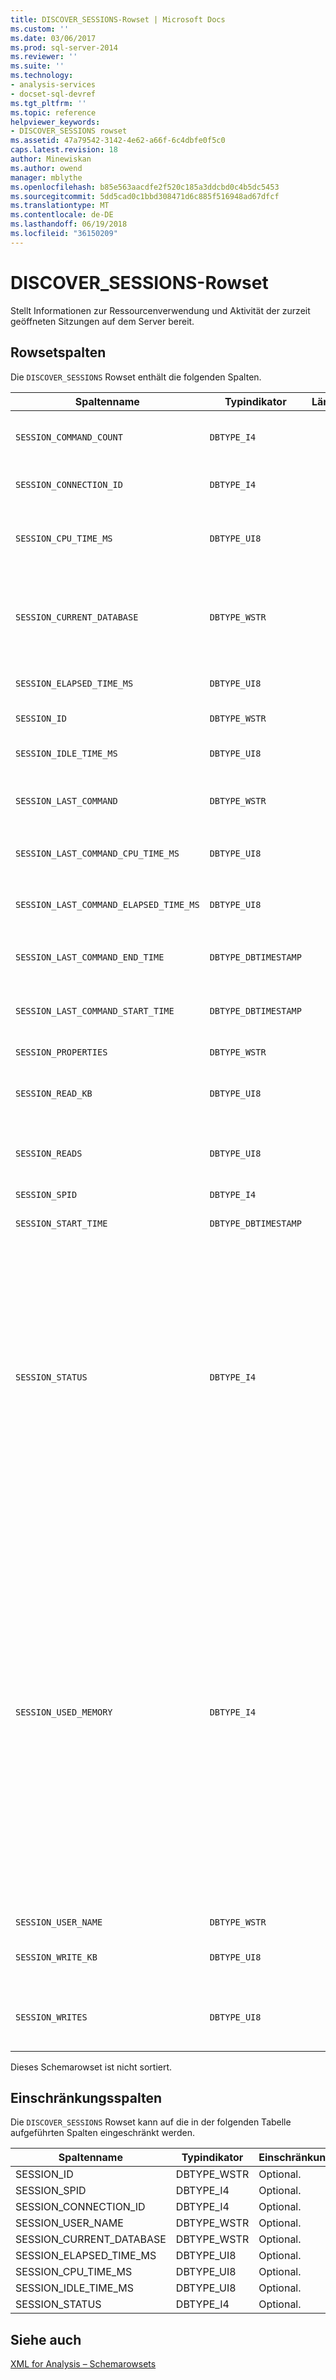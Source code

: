 ```yaml
---
title: DISCOVER_SESSIONS-Rowset | Microsoft Docs
ms.custom: ''
ms.date: 03/06/2017
ms.prod: sql-server-2014
ms.reviewer: ''
ms.suite: ''
ms.technology:
- analysis-services
- docset-sql-devref
ms.tgt_pltfrm: ''
ms.topic: reference
helpviewer_keywords:
- DISCOVER_SESSIONS rowset
ms.assetid: 47a79542-3142-4e62-a66f-6c4dbfe0f5c0
caps.latest.revision: 18
author: Minewiskan
ms.author: owend
manager: mblythe
ms.openlocfilehash: b85e563aacdfe2f520c185a3ddcbd0c4b5dc5453
ms.sourcegitcommit: 5dd5cad0c1bbd308471d6c885f516948ad67dfcf
ms.translationtype: MT
ms.contentlocale: de-DE
ms.lasthandoff: 06/19/2018
ms.locfileid: "36150209"
---
```

# <a name="discoversessions-rowset"></a>DISCOVER_SESSIONS-Rowset
  Stellt Informationen zur Ressourcenverwendung und Aktivität der zurzeit geöffneten Sitzungen auf dem Server bereit.  
  
## <a name="rowset-columns"></a>Rowsetspalten  
 Die `DISCOVER_SESSIONS` Rowset enthält die folgenden Spalten.  
  
|Spaltenname|Typindikator|Länge|Description|  
|-----------------|--------------------|------------|-----------------|  
|`SESSION_COMMAND_COUNT`|`DBTYPE_I4`||Die Anzahl der Befehle, deren Ausführung seit dem Beginn der Sitzung gestartet wurde.|  
|`SESSION_CONNECTION_ID`|`DBTYPE_I4`||Der Verbindungsbezeichner für die Sitzung.|  
|`SESSION_CPU_TIME_MS`|`DBTYPE_UI8`||Die CPU-Zeit in Millisekunden, die seit dem Beginn der Sitzung von allen Anforderungen beansprucht wurde.|  
|`SESSION_CURRENT_DATABASE`|`DBTYPE_WSTR`||Der Name der Datenbank, die von der aktuellen Befehlsausführung verwendet wurde, oder die Datenbank, die von dem zuletzt ausgeführten Befehl verwendet wurde.|  
|`SESSION_ELAPSED_TIME_MS`|`DBTYPE_UI8`||Seit dem Start der Sitzung verstrichene Zeit in Millisekunden.|  
|`SESSION_ID`|`DBTYPE_WSTR`||Die eindeutige Sitzungs-ID als GUID.|  
|`SESSION_IDLE_TIME_MS`|`DBTYPE_UI8`||Die Leerlaufzeit in Millisekunden seit dem Start der Sitzung.|  
|`SESSION_LAST_COMMAND`|`DBTYPE_WSTR`||Der Text des zurzeit ausgeführten Befehls oder der zuletzt ausgeführte Befehl.|  
|`SESSION_LAST_COMMAND_CPU_TIME_MS`|`DBTYPE_UI8`||Die von `SESSION_LAST_COMMAND` verwendete CPU-Zeit in Millisekunden.|  
|`SESSION_LAST_COMMAND_ELAPSED_TIME_MS`|`DBTYPE_UI8`||Die seit dem Start von `SESSION_LAST_COMMAND` verstrichene Zeit in Millisekunden.|  
|`SESSION_LAST_COMMAND_END_TIME`|`DBTYPE_DBTIMESTAMP`||Die UTC-Serverzeit zu dem Zeitpunkt, als die Ausführung des letzten Befehls beendet wurde.|  
|`SESSION_LAST_COMMAND_START_TIME`|`DBTYPE_DBTIMESTAMP`||Die UTC-Serverzeit zu dem Zeitpunkt, als die Ausführung des letzten Befehls gestartet wurde.|  
|`SESSION_PROPERTIES`|`DBTYPE_WSTR`||Zur künftigen Verwendung reserviert.|  
|`SESSION_READ_KB`|`DBTYPE_UI8`||Der akkumulierte Wert der seit dem Start der Sitzung vom Datenträger gelesenen Daten in KB.|  
|`SESSION_READS`|`DBTYPE_UI8`||Die akkumulierte Anzahl der seit dem Start der Sitzung erfolgten Lesevorgänge auf dem Datenträger.|  
|`SESSION_SPID`|`DBTYPE_I4`||Die Sitzungs-ID.|  
|`SESSION_START_TIME`|`DBTYPE_DBTIMESTAMP`||Das Datum und die Uhrzeit des Sitzungsstarts als UTC-Zeit für den Server.|  
|`SESSION_STATUS`|`DBTYPE_I4`||Der Aktivitätsstatus der Sitzung<br /><br /> 0 bedeutet "Leerlauf": Zurzeit keine Aktivität.<br /><br /> 1 bedeutet "Aktiv": Die Sitzung führt einige angeforderte Aufgaben aus.<br /><br /> 2 bedeutet "Blockiert": Die Sitzung wartet darauf, dass einige Ressourcen angehaltene Aufgaben fortsetzen.<br /><br /> 3 bedeutet "Abgebrochen": die Sitzung als abgebrochen markiert wurde.|  
|`SESSION_USED_MEMORY`|`DBTYPE_I4`||Die Größe des zurzeit von der Sitzung verwendeten Speichers in KB. Der gemeldete Wert ist die RAM-Verwendung nach SPID, ohne Unterscheidung zwischen verkleinerbarem und nicht verkleinerbarem Arbeitsspeicher. Im Gegensatz zu anderen DMVs, die Informationen zur Speicherauslastung zur Verfügung stellen, unterteilt DISCOVER_SESSIONS die Speicherauslastung nicht nach Kategorie.<br /><br /> Beachten Sie, dass SESSION_USED_MEMORY in der Regel zu wenige Informationen zur tatsächlichen Speicherauslastung bereitstellt, da von mehreren Sitzungen gemeinsam genutzte Objekte ausgeschlossen sind.  Nur die eindeutig zur Sitzung gehörigen Objekte werden in der Arbeitsspeicherberechnung dargestellt.|  
|`SESSION_USER_NAME`|`DBTYPE_WSTR`||Der Sitzungsbenutzername.|  
|`SESSION_WRITE_KB`|`DBTYPE_UI8`||Der akkumulierte Wert der seit dem Start der Sitzung auf den Datenträger geschriebenen Daten in KB.|  
|`SESSION_WRITES`|`DBTYPE_UI8`||Die akkumulierte Anzahl der seit dem Start der Sitzung erfolgten Schreibvorgänge auf dem Datenträger.|  
  
 Dieses Schemarowset ist nicht sortiert.  
  
## <a name="restriction-columns"></a>Einschränkungsspalten  
 Die `DISCOVER_SESSIONS` Rowset kann auf die in der folgenden Tabelle aufgeführten Spalten eingeschränkt werden.  
  
|Spaltenname|Typindikator|Einschränkungsstatus|  
|-----------------|--------------------|-----------------------|  
|SESSION_ID|DBTYPE_WSTR|Optional.|  
|SESSION_SPID|DBTYPE_I4|Optional.|  
|SESSION_CONNECTION_ID|DBTYPE_I4|Optional.|  
|SESSION_USER_NAME|DBTYPE_WSTR|Optional.|  
|SESSION_CURRENT_DATABASE|DBTYPE_WSTR|Optional.|  
|SESSION_ELAPSED_TIME_MS|DBTYPE_UI8|Optional.|  
|SESSION_CPU_TIME_MS|DBTYPE_UI8|Optional.|  
|SESSION_IDLE_TIME_MS|DBTYPE_UI8|Optional.|  
|SESSION_STATUS|DBTYPE_I4|Optional.|  
  
## <a name="see-also"></a>Siehe auch  
 [XML for Analysis – Schemarowsets](xml-for-analysis-schema-rowsets.md)  
  
  